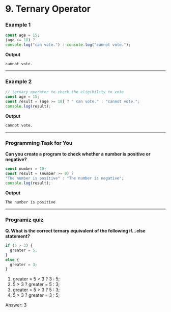# 9. Ternary Operator

### Example 1
```js
const age = 15;
(age >= 18) ?
console.log("can vote.") : console.log("cannot vote.");
```
**Output**
```
cannot vote.
```
***
### Example 2

```js
// ternary operator to check the eligibility to vote
const age = 15;
const result = (age >= 18) ? " can vote." : "cannot vote.";
console.log(result);
```
**Output**
```
cannot vote.
```
***
### Programming Task for You
**Can you create a program to check whether a number is positive or negative?**
```js
const number = 10;
const result = (number >= 0) ?
"The number is positive" : "The number is negative";
console.log(result);
```
**Output**
```
The number is positive
```
***
### Programiz quiz
**Q. What is the correct ternary equivalent of the following if...else statement?**
```js
if (5 > 3) {
  greater = 5;
}
else {
  greater = 3;
}
```
1. greater = 5 > 3 ? 3 : 5;
2. 5 > 3 ? greater = 5 : 3;
3. greater = 5 > 3 ? 5 : 3;
4. 5 > 3 ? greater = 3 : 5;

Answer: 3
